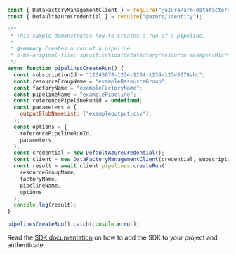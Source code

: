 ```javascript
const { DataFactoryManagementClient } = require("@azure/arm-datafactory");
const { DefaultAzureCredential } = require("@azure/identity");

/**
 * This sample demonstrates how to Creates a run of a pipeline.
 *
 * @summary Creates a run of a pipeline.
 * x-ms-original-file: specification/datafactory/resource-manager/Microsoft.DataFactory/stable/2018-06-01/examples/Pipelines_CreateRun.json
 */
async function pipelinesCreateRun() {
  const subscriptionId = "12345678-1234-1234-1234-12345678abc";
  const resourceGroupName = "exampleResourceGroup";
  const factoryName = "exampleFactoryName";
  const pipelineName = "examplePipeline";
  const referencePipelineRunId = undefined;
  const parameters = {
    outputBlobNameList: ["exampleoutput.csv"],
  };
  const options = {
    referencePipelineRunId,
    parameters,
  };
  const credential = new DefaultAzureCredential();
  const client = new DataFactoryManagementClient(credential, subscriptionId);
  const result = await client.pipelines.createRun(
    resourceGroupName,
    factoryName,
    pipelineName,
    options
  );
  console.log(result);
}

pipelinesCreateRun().catch(console.error);
```

Read the [SDK documentation](https://github.com/Azure/azure-sdk-for-js/blob/%40azure%2Farm-datafactory_10.6.0/sdk/datafactory/arm-datafactory/README.md) on how to add the SDK to your project and authenticate.
